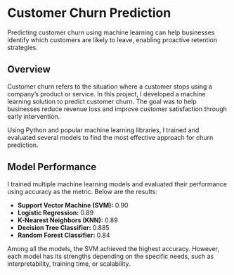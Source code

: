 # Customer Churn Prediction

Predicting customer churn using machine learning can help businesses identify which customers are likely to leave, enabling proactive retention strategies.

## Overview

Customer churn refers to the situation where a customer stops using a company’s product or service. In this project, I developed a machine learning solution to predict customer churn. The goal was to help businesses reduce revenue loss and improve customer satisfaction through early intervention.

Using Python and popular machine learning libraries, I trained and evaluated several models to find the most effective approach for churn prediction.

## Model Performance

I trained multiple machine learning models and evaluated their performance using accuracy as the metric. Below are the results:

* **Support Vector Machine (SVM):** 0.90
* **Logistic Regression:** 0.89
* **K-Nearest Neighbors (KNN):** 0.89
* **Decision Tree Classifier:** 0.885
* **Random Forest Classifier:** 0.84

Among all the models, the SVM achieved the highest accuracy. However, each model has its strengths depending on the specific needs, such as interpretability, training time, or scalability.

